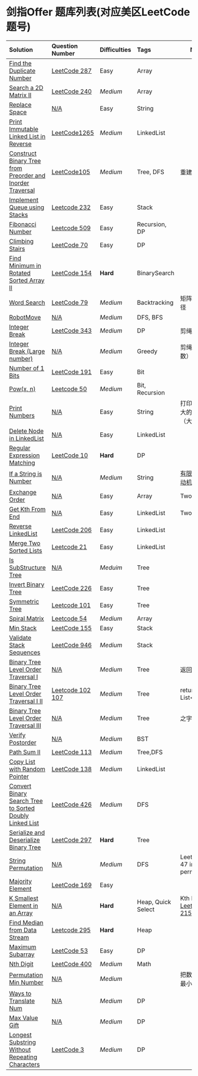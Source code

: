 # 剑指Offer 题库列表(对应美区LeetCode题号)

| Solution | Question Number | Difficulties | Tags | Note |
| :------- | :-------------- | :----------- | :--- | -------- |
| [Find the Duplicate Number](src/FindDuplicateNumber.java) | [LeetCode 287](https://leetcode.com/problems/find-the-duplicate-number/) | Easy | Array |  |
| [Search a 2D Matrix II](src/Search2DMatrixII.java) | [LeetCode 240](https://leetcode.com/problems/search-a-2d-matrix-ii/) | *Medium* | Array |  |
| [Replace Space](src/ReplaceSpace.java) | [N/A](https://leetcode-cn.com/problems/ti-huan-kong-ge-lcof/) | Easy | String |  |
| [Print Immutable Linked List in Reverse](src/PrintLinkedListReverse.java) | [LeetCode1265](https://leetcode-cn.com/problems/ti-huan-kong-ge-lcof/) | *Medium* | LinkedList |  |
| [Construct Binary Tree from Preorder and Inorder Traversal](src/ReconstructBinaryTreeP_I.java) | [LeetCode105](https://leetcode.com/problems/construct-binary-tree-from-preorder-and-inorder-traversal/) | *Medium*     | Tree, DFS      | 重建二叉树                                                   |
| [Implement Queue using Stacks](src/ImplementQueueusingStacks.java) | [Leetcode 232](https://leetcode.com/problems/implement-queue-using-stacks/) | Easy         | Stack          |                                                              |
| [Fibonacci Number](src/FibonacciNumber.java)                 | [Leetcode 509](https://leetcode.com/problems/fibonacci-number/) | Easy         | Recursion, DP  |                                                              |
| [Climbing Stairs](src/climbingStairs.java)                   | [LeetCode 70](https://leetcode.com/problems/climbing-stairs/) | Easy         | DP             |                                                              |
| [Find Minimum in Rotated Sorted Array II](src/FindMinInRotatedSortedArrayII.java) | [LeetCode 154](https://leetcode.com/problems/find-minimum-in-rotated-sorted-array-ii/) | **Hard**     | BinarySearch   |                                                              |
| [Word Search](src/WordSearch.java)                           | [LeetCode 79](https://leetcode.com/problems/word-search/)    | *Medium*     | Backtracking   | 矩阵中的路径                                                 |
| [RobotMove](src.robotMove.java)                              | [N/A](https://leetcode-cn.com/problems/ji-qi-ren-de-yun-dong-fan-wei-lcof/) | *Medium*     | DFS, BFS       |                                                              |
| [Integer Break](src/IntegerBreak.java)                       | [LeetCode 343](https://leetcode.com/problems/integer-break/) | *Medium*     | DP             | 剪绳子                                                       |
| [Integer Break (Large number)](src/IntegerBreak.java)        | [N/A](https://leetcode-cn.com/problems/jian-sheng-zi-ii-lcof/) | *Medium*     | Greedy         | 剪绳子II（大数）                                             |
| [Number of 1 Bits](src/Numberof1Bits.java)                   | [LeetCode 191](https://leetcode.com/problems/number-of-1-bits/) | Easy         | Bit            |                                                              |
| [Pow(x, n)](src/Pow.java)                                    | [Leetcode 50](https://leetcode.com/problems/powx-n/)         | *Medium*     | Bit, Recursion |                                                              |
| [Print Numbers](src/PrintNumbers.java)                       | [N/A](https://leetcode-cn.com/problems/da-yin-cong-1dao-zui-da-de-nwei-shu-lcof/) | Easy         | String         | 打印从1到最大的n位数（大数）                                 |
| [Delete Node in LinkedList](src/DeleteNodeinLinkedList.java) | [N/A](https://leetcode-cn.com/problems/shan-chu-lian-biao-de-jie-dian-lcof/) | Easy         | LinkedList     |                                                              |
| [Regular Expression Matching](src/RegularExpressionMatching.java) | [LeetCode 10](https://leetcode.com/problems/regular-expression-matching/) | **Hard**     | DP             |                                                              |
| [If a String is Number](src/IfStringisNumber.java)           | [N/A](https://leetcode-cn.com/problems/biao-shi-shu-zhi-de-zi-fu-chuan-lcof/) | *Medium*     | String         | [有限状态自动机](https://leetcode-cn.com/problems/biao-shi-shu-zhi-de-zi-fu-chuan-lcof/solution/mian-shi-ti-20-biao-shi-shu-zhi-de-zi-fu-chuan-y-2/) |
| [Exchange Order](src/ExchangeOrder.java)                     | [N/A](https://leetcode-cn.com/problems/diao-zheng-shu-zu-shun-xu-shi-qi-shu-wei-yu-ou-shu-qian-mian-lcof/) | Easy         | Array          | Two Pointer                                                  |
| [Get Kth From End](src/GetKthFromEnd.java)                   | [N/A](https://leetcode-cn.com/problems/lian-biao-zhong-dao-shu-di-kge-jie-dian-lcof/) | Easy         | LinkedList     | Two Pointer                                                  |
| [Reverse LinkedList](src/ReverseLinkedList.java)             | [LeetCode 206](https://leetcode.com/problems/reverse-linked-list/) | Easy         | LinkedList     |                                                              |
| [Merge Two Sorted Lists](src/MergeTwoSortedLists.java)       | [Leetcode 21](https://leetcode.com/problems/merge-two-sorted-lists/) | Easy         | LinkedList     |                                                              |
| [Is SubStructure Tree](src/IsSubStructureTree.java)          | [N/A](https://leetcode-cn.com/problems/shu-de-zi-jie-gou-lcof/) | *Meduim*     | Tree           |                                                              |
| [Invert Binary Tree](src/InvertBinaryTree.java)              | [LeetCode 226](https://leetcode.com/problems/invert-binary-tree/) | Easy         | Tree           |                                                              |
| [Symmetric Tree](src/SymmetricTree.java)                     | [Leetcode 101](https://leetcode.com/problems/symmetric-tree/) | Easy         | Tree           |                                                              |
| [Spiral Matrix](src/SpiralMatrix.java)                       | [Leetcode 54](https://leetcode.com/problems/spiral-matrix/)  | *Medium*     | Array          |                                                              |
| [Min Stack](src/MinStack.java)                               | [LeetCode 155](https://leetcode.com/problems/min-stack/)     | Easy         | Stack          |                                                              |
| [Validate Stack Sequences](src/ValidateStackSequences.java)  | [LeetCode 946](https://leetcode.com/problems/validate-stack-sequences/) | *Medium*     | Stack          |                                                              |
| [Binary Tree Level Order Traversal I](src/BinaryTreeLevelOrderTraversal.java) | [N/A](https://leetcode-cn.com/problems/cong-shang-dao-xia-da-yin-er-cha-shu-lcof/) | *Medium*     | Tree           | 返回int[]                                                    |
| [Binary Tree Level Order Traversal I II]((src/BinaryTreeLevelOrderTraversal.java)) | [Leetcode 102](https://leetcode.com/problems/binary-tree-level-order-traversal/) [107](https://leetcode.com/problems/binary-tree-level-order-traversal-ii/) | *Medium*     | Tree           | return List<List<Integer>>                                   |
| [Binary Tree Level Order Traversal III](src/BinaryTreeLevelOrderTraversal.java) | [N/A](https://leetcode-cn.com/problems/cong-shang-dao-xia-da-yin-er-cha-shu-iii-lcof/) | *Medium*     | Tree           | 之字形                                                       |
| [Verify Postorder](src/VerifyPostorder.java)                 | [N/A](https://leetcode-cn.com/problems/er-cha-sou-suo-shu-de-hou-xu-bian-li-xu-lie-lcof/) | *Medium*     | BST            |                                                              |
| [Path Sum II](src/PathSumII.java)                            | [LeetCode 113](https://leetcode.com/problems/path-sum-ii/)   | *Medium*     | Tree,DFS       |                                                              |
| [Copy List with Random Pointer](src/CopyListwithRandomPointer.java) | [LeetCode 138](https://leetcode.com/problems/copy-list-with-random-pointer/) | *Medium*     | LinkedList     |                                                              |
| [Convert Binary Search Tree to Sorted Doubly Linked List](ConvertBinarySearchTreetoSortedDoublyLinkedList.java) | [LeetCode 426](https://leetcode.com/problems/convert-binary-search-tree-to-sorted-doubly-linked-list/) | *Medium*     | DFS            |                                                              |
| [Serialize and Deserialize Binary Tree](src/SerializeandDeserializeBinaryTree.java) | [LeetCode 297](https://leetcode.com/problems/serialize-and-deserialize-binary-tree/) | **Hard** | Tree |                                                              |
| [String Permutation](src/StringPermutation.java) | [N/A](https://leetcode-cn.com/problems/zi-fu-chuan-de-pai-lie-lcof/) | *Medium* | DFS | LeetCode 47 int[] permutation |
| [Majority Element](src/MajorityNumberI.java) | [LeetCode 169](https://leetcode.com/problems/majority-element/) | Easy |  |  |
| [K Smallest Element in an Array](src/KSmallestElementinArray.java) | [N/A](https://leetcode-cn.com/problems/zui-xiao-de-kge-shu-lcof/) | **Hard**     | Heap, Quick Select | Kth largest [LeetCode 215](https://leetcode.com/problems/kth-largest-element-in-an-array/) |
| [Find Median from Data Stream](src/FindMedianfromDataStream.java) | [Leetcode 295](https://leetcode.com/problems/find-median-from-data-stream/) | **Hard** | Heap |  |
| [Maximum Subarray](src/MaximumSubarray.java) | [LeetCode 53](https://leetcode.com/problems/maximum-subarray/) | Easy | DP |  |
| [Nth Digit](src/NthDigit.java) | [LeetCode 400](https://leetcode.com/problems/nth-digit/) | *Medium* | Math |  |
| [Permutation Min Number](src/PermutationminNumber.java) | [N/A](https://leetcode-cn.com/problems/ba-shu-zu-pai-cheng-zui-xiao-de-shu-lcof/) | *Medium* |  | 把数组排成最小的数 |
| [Ways to Translate Num](src/translateNum.java) | [N/A](https://leetcode-cn.com/problems/ba-shu-zi-fan-yi-cheng-zi-fu-chuan-lcof/) | *Medium* | DP |  |
| [Max Value Gift](src/MaxValueGift.java) | [N/A](https://leetcode-cn.com/problems/li-wu-de-zui-da-jie-zhi-lcof/) | *Medium* | DP |  |
| [Longest Substring Without Repeating Characters](src/LongestSubstringWithoutRepeatingCharacters.java) | [LeetCode 3](https://leetcode.com/problems/longest-substring-without-repeating-characters/) | *Medium* | DP |  |

